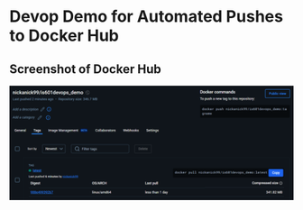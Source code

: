 # Devop Demo for Automated Pushes to Docker Hub
## Screenshot of Docker Hub
![Alt text](/images/image.png?raw=true "Docker Image")